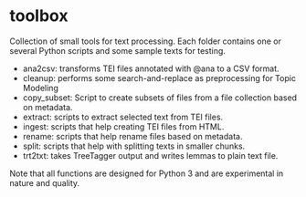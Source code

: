 toolbox
=======

Collection of small tools for text processing. Each folder contains one or several Python scripts and some sample texts for testing.

* ana2csv: transforms TEI files annotated with @ana to a CSV format.
* cleanup: performs some search-and-replace as preprocessing for Topic Modeling
* copy_subset: Script to create subsets of files from a file collection based on metadata.
* extract: scripts to extract selected text from TEI files. 
* ingest: scripts that help creating TEI files from HTML. 
* rename: scripts that help rename files based on metadata. 
* split: scripts that help with splitting texts in smaller chunks.
* trt2txt: takes TreeTagger output and writes lemmas to plain text file. 

Note that all functions are designed for Python 3 and are experimental in nature and quality.
